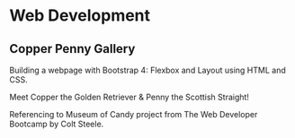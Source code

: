 # Web Development

## Copper Penny Gallery

Building a webpage with Bootstrap 4: Flexbox and Layout using HTML and CSS. 

Meet Copper the Golden Retriever & Penny the Scottish Straight!

Referencing to Museum of Candy project from The Web Developer Bootcamp by Colt Steele.
